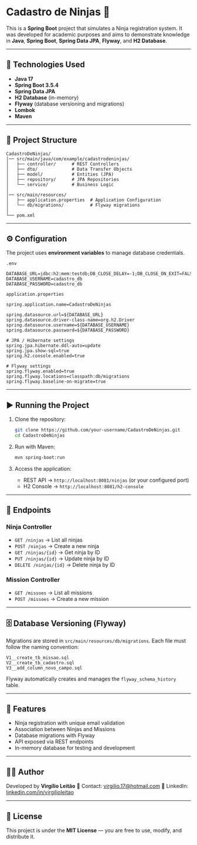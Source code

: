 # Cadastro de Ninjas 🥷

This is a **Spring Boot** project that simulates a Ninja registration system. It was developed for academic purposes and aims to demonstrate knowledge in **Java**, **Spring Boot**, **Spring Data JPA**, **Flyway**, and **H2 Database**.

---

## 🚀 Technologies Used

* **Java 17**
* **Spring Boot 3.5.4**
* **Spring Data JPA**
* **H2 Database** (in-memory)
* **Flyway** (database versioning and migrations)
* **Lombok**
* **Maven**

---

## 📂 Project Structure

```
CadastroDeNinjas/
│── src/main/java/com/example/cadastrodeninjas/
│   ├── controller/      # REST Controllers
│   ├── dto/             # Data Transfer Objects
│   ├── model/           # Entities (JPA)
│   ├── repository/      # JPA Repositories
│   └── service/         # Business Logic
│
│── src/main/resources/
│   ├── application.properties  # Application Configuration
│   └── db/migrations/          # Flyway migrations
│
└── pom.xml
```

---

## ⚙️ Configuration

The project uses **environment variables** to manage database credentials.

`.env`

```env
DATABASE_URL=jdbc:h2:mem:testdb;DB_CLOSE_DELAY=-1;DB_CLOSE_ON_EXIT=FALSE
DATABASE_USERNAME=cadastro_db
DATABASE_PASSWORD=cadastro_db
```

`application.properties`

```properties
spring.application.name=CadastroDeNinjas

spring.datasource.url=${DATABASE_URL}
spring.datasource.driver-class-name=org.h2.Driver
spring.datasource.username=${DATABASE_USERNAME}
spring.datasource.password=${DATABASE_PASSWORD}

# JPA / Hibernate settings
spring.jpa.hibernate.ddl-auto=update
spring.jpa.show-sql=true
spring.h2.console.enabled=true

# Flyway settings
spring.flyway.enabled=true
spring.flyway.locations=classpath:db/migrations
spring.flyway.baseline-on-migrate=true
```

---

## ▶️ Running the Project

1. Clone the repository:

   ```bash
   git clone https://github.com/your-username/CadastroDeNinjas.git
   cd CadastroDeNinjas
   ```

2. Run with Maven:

   ```bash
   mvn spring-boot:run
   ```

3. Access the application:

    * REST API → `http://localhost:8081/ninjas` (or your configured port)
    * H2 Console → `http://localhost:8081/h2-console`

---

## 📌 Endpoints

### Ninja Controller

* `GET /ninjas` → List all ninjas
* `POST /ninjas` → Create a new ninja
* `GET /ninjas/{id}` → Get ninja by ID
* `PUT /ninjas/{id}` → Update ninja by ID
* `DELETE /ninjas/{id}` → Delete ninja by ID

### Mission Controller

* `GET /missoes` → List all missions
* `POST /missoes` → Create a new mission

---

## 🗄️ Database Versioning (Flyway)

Migrations are stored in `src/main/resources/db/migrations`.
Each file must follow the naming convention:

```
V1__create_tb_missao.sql
V2__create_tb_cadastro.sql
V3__add_column_novo_campo.sql
```

Flyway automatically creates and manages the `flyway_schema_history` table.

---

## 🎯 Features

* Ninja registration with unique email validation
* Association between Ninjas and Missions
* Database migrations with Flyway
* API exposed via REST endpoints
* In-memory database for testing and development

---

## 👨‍💻 Author

Developed by **Virgílio Leitão**
📧 Contact: [virgilio.17@hotmail.com](mailto:your.email@example.com)
🔗 LinkedIn: [linkedin.com/in/virgilioleitao](https://linkedin.com/in/yourprofile)

---

## 📜 License

This project is under the **MIT License** — you are free to use, modify, and distribute it.
